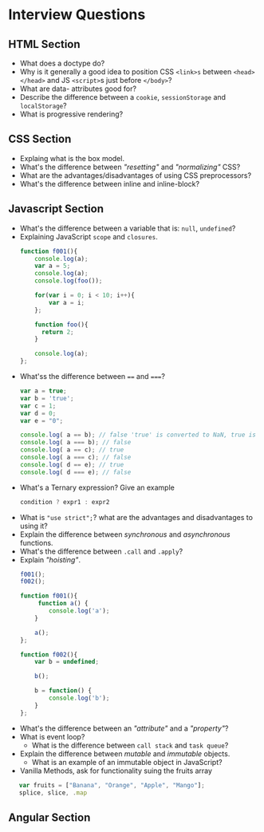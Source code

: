 # Interview Questions

## HTML Section
- What does a doctype do?
- Why is it generally a good idea to position CSS `<link>s` between `<head></head>` and JS `<script>`s just before `</body>`? 
- What are data- attributes good for?
- Describe the difference between a `cookie`, `sessionStorage` and `localStorage`?
- What is progressive rendering?

## CSS Section
- Explaing what is the box model.
- What's the difference between _"resetting"_ and _"normalizing"_ CSS?
- What are the advantages/disadvantages of using CSS preprocessors?
- What's the difference between inline and inline-block?

## Javascript Section
- What's the difference between a variable that is: `null`, `undefined`?
- Explaining JavaScript `scope` and `closures`.
    ```javascript
    function f001(){
        console.log(a);
        var a = 5;
        console.log(a);
        console.log(foo());

        for(var i = 0; i < 10; i++){
            var a = i;
        };

        function foo(){
          return 2;
        }

        console.log(a);
    };
    ```
- What'ss the difference between `==` and `===`?
    ```javascript
    var a = true;
    var b = 'true';
    var c = 1;
    var d = 0;
    var e = "0";

    console.log( a == b); // false 'true' is converted to NaN, true is converted to 1, por eso es falso
    console.log( a === b); // false
    console.log( a == c); // true
    console.log( a === c); // false
    console.log( d == e); // true
    console.log( d === e); // false
    ```
- What's a Ternary expression? Give an example
  ```javascript
  condition ? expr1 : expr2
  ```
- What is `"use strict";`? what are the advantages and disadvantages to using it?
- Explain the difference between _synchronous_ and _asynchronous_ functions.
- What's the difference between `.call` and `.apply`?
- Explain _"hoisting"_.
    ```javascript
    f001();
    f002();

    function f001(){
         function a() {
            console.log('a');
        }

        a();
    };

    function f002(){
        var b = undefined;

        b();

        b = function() {
            console.log('b');
        }
    };
    ```
- What's the difference between an _"attribute"_ and a _"property"_?
- What is event loop?
  - What is the difference between `call stack` and `task queue`?
- Explain the difference between _mutable_ and _immutable_ objects.
  - What is an example of an immutable object in JavaScript?
- Vanilla Methods, ask for functionality suing the fruits array
```javascript
   var fruits = ["Banana", "Orange", "Apple", "Mango"];
   splice, slice, .map
```

## Angular Section
